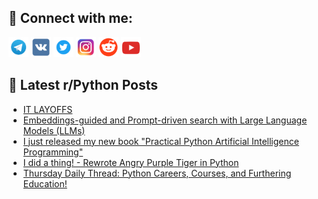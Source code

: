 ## 🔎 Connect with me:
[<img src="https://github.com/bullbesh/bullbesh/blob/main/images/Telegram.png" width="32" height="32" />](https://t.me/bullbesh)
[<img src="https://github.com/bullbesh/bullbesh/blob/main/images/VK.png" width="32" height="32" />](https://vk.com/bullbesh)
[<img src="https://github.com/bullbesh/bullbesh/blob/main/images/Twitter.png" width="32" height="32" />](https://twitter.com/bullbesh1)
[<img src="https://github.com/bullbesh/bullbesh/blob/main/images/Instagram.png" width="32" height="32" />](https://www.instagram.com/bullbesh)
[<img src="https://github.com/bullbesh/bullbesh/blob/main/images/Reddit.png" width="32" height="32" />](https://www.reddit.com/user/bullbesh)
[<img src="https://github.com/bullbesh/bullbesh/blob/main/images/YouTube.png" width="32" height="32" />](https://www.youtube.com/channel/UCtfjRs6uzgq5mfm8S06WTcg)

## 📕 Latest r/Python Posts
<!-- BLOG-POST-LIST:START -->
- [IT LAYOFFS](https://www.reddit.com/r/Python/comments/10re1j5/it_layoffs/)
- [Embeddings-guided and Prompt-driven search with Large Language Models &lpar;LLMs&rpar;](https://www.reddit.com/r/Python/comments/10rd9o0/embeddingsguided_and_promptdriven_search_with/)
- [I just released my new book &quot;Practical Python Artificial Intelligence Programming&quot;](https://www.reddit.com/r/Python/comments/10rc3vy/i_just_released_my_new_book_practical_python/)
- [I did a thing! - Rewrote Angry Purple Tiger in Python](https://www.reddit.com/r/Python/comments/10rbae2/i_did_a_thing_rewrote_angry_purple_tiger_in_python/)
- [Thursday Daily Thread: Python Careers, Courses, and Furthering Education!](https://www.reddit.com/r/Python/comments/10ral8v/thursday_daily_thread_python_careers_courses_and/)
<!-- BLOG-POST-LIST:END -->
